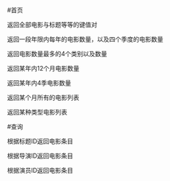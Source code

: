 #首页

返回全部电影与标题等等的键值对

返回一段年限内每年的电影数量，以及四个季度的电影数量


返回电影数量最多的4个类别以及数量

返回某年内12个月电影数量

返回某年内4季电影数量

返回某个月所有的电影列表

返回某种类型电影列表

#查询

根据标题ID返回电影条目

根据导演ID返回电影条目

根据演员ID返回电影条目


